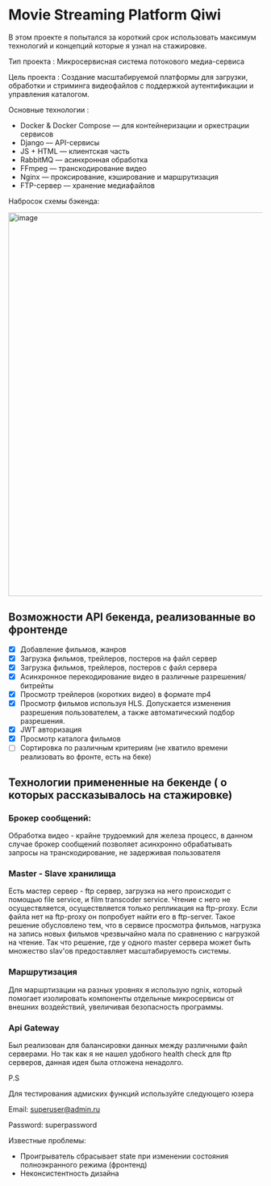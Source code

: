 # Movie Streaming Platform Qiwi

В этом проекте я попытался за короткий срок использовать максимум технологий и концепций которые я узнал на стажировке.

Тип проекта : Микросервисная система потокового медиа-сервиса

Цель проекта : Создание масштабируемой платформы для загрузки, обработки и стриминга видеофайлов с поддержкой аутентификации и управления каталогом.

Основные технологии :

* Docker & Docker Compose — для контейнеризации и оркестрации сервисов
* Django — API-сервисы
* JS + HTML — клиентская часть
* RabbitMQ — асинхронная обработка
* FFmpeg — транскодирование видео
* Nginx — проксирование, кэширование и маршрутизация
* FTP-сервер — хранение медиафайлов

Набросок схемы бэкенда:


<img width="851" height="761" alt="image" src="https://github.com/user-attachments/assets/39b3dc14-f67d-428e-afc3-2e964bd36099" />


## Возможности API бекенда, реализованные во фронтенде

 - [x] Добавление фильмов, жанров
 - [x] Загрузка фильмов, трейлеров, постеров на файл сервер
 - [x] Загрузка фильмов, трейлеров, постеров с файл сервера
 - [x] Асинхронное перекодирование видео в различные разрешения/битрейты
 - [x] Просмотр трейлеров (коротких видео) в формате mp4
 - [x] Просмотр фильмов используя HLS. Допускается изменения разрешения пользователем, а также автоматический подбор разрешения.
 - [x] JWT авторизация 
 - [x] Просмотр каталога фильмов
 - [ ]  Сортировка по различным критериям (не хватило времени реализовать во фронте, есть на беке)

## Технологии примененные на бекенде ( о которых рассказывалось на стажировке)
### Брокер сообщений:
Обработка видео - крайне трудоемкий для железа процесс, в данном случае брокер сообщений позволяет асинхронно обрабатывать запросы на транскодирование, не задерживая пользователя

### Master - Slave хранилища
Есть мастер сервер  - ftp сервер, загрузка на него происходит с помощью file service, и  film transcoder service. Чтение с него не осуществляется, осуществляется только репликация на ftp-proxy. Если файла нет на ftp-proxy он попробует найти его в ftp-server. Такое решение обусловлено тем, что в сервисе просмотра фильмов, нагрузка на запись новых фильмов чрезвычайно мала по сравнению с нагрузкой на чтение. Так что решение, где у одного master сервера может быть множество slav'ов предоставляет масштабируемость системы.

### Маршрутизация
Для маршртизации на разных уровнях я использую ngnix, который помогает изолировать компоненты отдельные микросервисы от внешних воздействий, увеличивая безопасность программы.

### Api Gateway
Был реализован для балансировки данных между различными файл серверами. Но так как я не нашел удобного health check для ftp серверов, данная идея была отложена ненадолго.

P.S

Для тестирования адмиских функций используйте следующего юзера

Email: superuser@admin.ru

Password: superpassword

Известные проблемы:
* Проигрыватель сбрасывает state при изменении состояния полноэкранного режима (фронтенд)
* Неконсистентность дизайна




